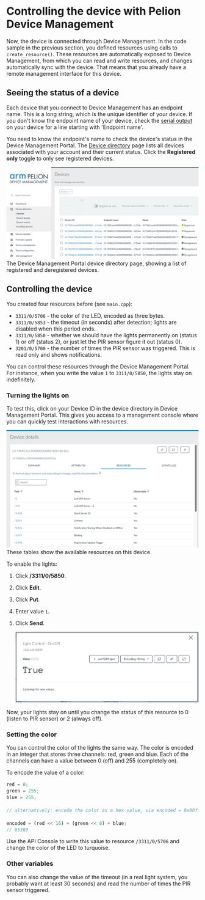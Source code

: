 # Controlling the device with Pelion Device Management

Now, the device is connected through Device Management. In the code sample in the previous section, you defined resources using calls to `create_resource()`. These resources are automatically exposed to Device Management, from which you can read and write resources, and changes automatically sync with the device. That means that you already have a remote management interface for this device.

## Seeing the status of a device

Each device that you connect to Device Management has an endpoint name. This is a long string, which is the unique identifier of your device. If you don't know the endpoint name of your device, check the [serial output](https://os.mbed.com/docs/latest/tutorials/serial-comm.html) on your device for a line starting with 'Endpoint name'.

You need to know the endpoint's name to check the device's status in the Device Management Portal. The [Device directory](https://portal.mbedcloud.com/devices) page lists all devices associated with your account and their current status. Click the **Registered only** toggle to only see registered devices.

<span class="images">![Two connected devices](assets/5_lights1.png)<span>The Device Management Portal device directory page, showing a list of registered and deregistered devices.</span></span>

## Controlling the device

You created four resources before (see `main.cpp`):

* `3311/0/5706` - the color of the LED, encoded as three bytes.
* `3311/0/5853` - the timeout (in seconds) after detection; lights are disabled when this period ends.
* `3311/0/5850` - whether we should have the lights permanently on (status 1) or off (status 2), or just let the PIR sensor figure it out (status 0).
* `3201/0/5700` - the number of times the PIR sensor was triggered. This is read only and shows notifications.

You can control these resources through the Device Management Portal. For instance, when you write the value `1` to `3311/0/5850`, the lights stay on indefinitely.

### Turning the lights on

To test this, click on your Device ID in the device directory in Device Management Portal. This gives you access to a management console where you can quickly test interactions with resources.

<span class="images">![Viewing resources on the device](assets/5_lights2.png)<span>These tables show the available resources on this device.</span></span>

To enable the lights:

1. Click **/3311/0/5850**.
1. Click **Edit**.
1. Click **Put**.
1. Enter value `1`.
1. Click **Send**.

    <span class="images">![Updating the value of a resource](assets/5_lights3.png)</span>

Now, your lights stay on until you change the status of this resource to 0 (listen to PIR sensor) or 2 (always off).

### Setting the color

You can control the color of the lights the same way. The color is encoded in an integer that stores three channels: red, green and blue. Each of the channels can have a value between 0 (off) and 255 (completely on).

To encode the value of a color:

```js
red = 0;
green = 255;
blue = 255;

// alternatively: encode the color as a hex value, via encoded = 0x00ffff

encoded = (red << 16) + (green << 8) + blue;
// 65380
```

Use the API Console to write this value to resource `/3311/0/5706` and change the color of the LED to turquoise.

### Other variables

You can also change the value of the timeout (in a real light system, you probably want at least 30 seconds) and read the number of times the PIR sensor triggered.
